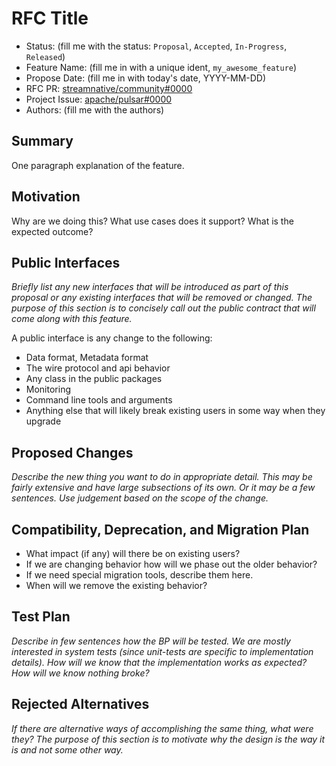 # RFC Title

- Status: (fill me with the status: `Proposal`, `Accepted`, `In-Progress`, `Released`)
- Feature Name: (fill me in with a unique ident, `my_awesome_feature`)
- Propose Date: (fill me in with today's date, YYYY-MM-DD)
- RFC PR: [streamnative/community#0000](https://github.com/streamnative/community/pull/0000)
- Project Issue: [apache/pulsar#0000](https://github.com/apache/pulsar/issues/0000)
- Authors: (fill me with the authors) 

## Summary
[summary]: #summary

One paragraph explanation of the feature.

## Motivation
[motivation]: #motivation

Why are we doing this? What use cases does it support? What is the expected outcome?

## Public Interfaces
[interfaces]: #interfaces

_Briefly list any new interfaces that will be introduced as part of this proposal or any existing interfaces that will be removed or changed. The purpose of this section is to concisely call out the public contract that will come along with this feature._

A public interface is any change to the following:

- Data format, Metadata format
- The wire protocol and api behavior
- Any class in the public packages
- Monitoring
- Command line tools and arguments
- Anything else that will likely break existing users in some way when they upgrade

## Proposed Changes
[changes]: #changes

_Describe the new thing you want to do in appropriate detail. This may be fairly extensive and have large subsections of its own. Or it may be a few sentences. Use judgement based on the scope of the change._

## Compatibility, Deprecation, and Migration Plan
[compatibility]: #compatibility

- What impact (if any) will there be on existing users? 
- If we are changing behavior how will we phase out the older behavior? 
- If we need special migration tools, describe them here.
- When will we remove the existing behavior?

## Test Plan
[testplan]: #testplan

_Describe in few sentences how the BP will be tested. We are mostly interested in system tests (since unit-tests are specific to implementation details). How will we know that the implementation works as expected? How will we know nothing broke?_

## Rejected Alternatives
[rejectalternatives]: #rejectalternatives

_If there are alternative ways of accomplishing the same thing, what were they? The purpose of this section is to motivate why the design is the way it is and not some other way._